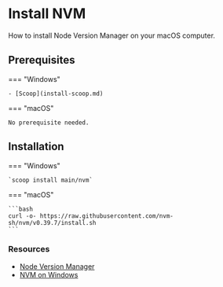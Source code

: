 # Install NVM

How to install Node Version Manager on your macOS computer.

## Prerequisites

=== "Windows"

    - [Scoop](install-scoop.md)

=== "macOS"

    No prerequisite needed.

## Installation

=== "Windows"

    `scoop install main/nvm`

=== "macOS"

    ```bash
    curl -o- https://raw.githubusercontent.com/nvm-sh/nvm/v0.39.7/install.sh
    ```



### Resources

- [Node Version Manager](https://github.com/nvm-sh/nvm)
- [NVM on Windows](https://learn.microsoft.com/en-us/windows/dev-environment/javascript/nodejs-on-windows#install-nvm-windows-nodejs-and-npm)
